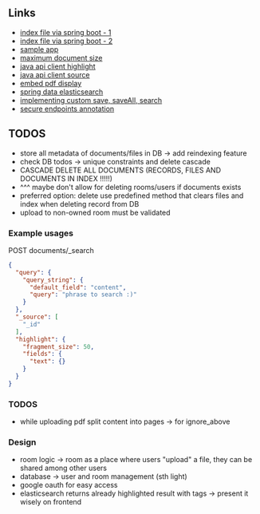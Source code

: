## Links

- [index file via spring boot - 1](https://discuss.elastic.co/t/how-to-index-and-store-pdf-file-in-elastic-search-using-spring-boot/220289/35)
- [index file via spring boot - 2](https://discuss.elastic.co/t/how-to-index-text-files-pdf-doc-txt-in-java/321678/5)
- [sample app](https://github.com/andreluiz1987/search-store) 
- [maximum document size](https://discuss.elastic.co/t/maximum-document-size/13086)
- [java api client highlight](https://medium.com/@andre.luiz1987/highlighting-java-api-client-866de2cfc699)
- [java api client source](https://medium.com/@andre.luiz1987/more-like-this-query-mlt-java-api-client-f69145593a1b)
- [embed pdf display](https://itnext.io/you-dont-need-external-packages-to-view-pdf-in-angular-e47779f86595)
- [spring data elasticsearch](https://docs.spring.io/spring-data/elasticsearch/docs/current/reference/html/#new-features)
- [implementing custom save, saveAll, search](https://medium.com/@luthfihrz/basic-operations-of-elasticsearch-with-spring-boot-and-spring-data-b1aa241ad9c6)
- [secure endpoints annotation](https://www.baeldung.com/spring-security-create-new-custom-security-expression)

## TODOS
- store all metadata of documents/files in DB -> add reindexing feature 
- check DB todos -> unique constraints and delete cascade
- CASCADE DELETE ALL DOCUMENTS (RECORDS, FILES AND DOCUMENTS IN INDEX !!!!!)
- ^^^ maybe don't allow for deleting rooms/users if documents exists
- preferred option: delete use predefined method that clears files and index when deleting record from DB 
- upload to non-owned room must be validated


### Example usages
POST documents/_search
```json
{
  "query": {
    "query_string": {
      "default_field": "content",
      "query": "phrase to search :)"
    }
  },
  "_source": [
    "_id"
  ],
  "highlight": {
    "fragment_size": 50,
    "fields": {
      "text": {}
    }
  }
}
```

### TODOS
- while uploading pdf split content into pages -> for ignore_above


### Design
- room logic -> room as a place where users "upload" a file, they can be shared among other users
- database -> user and room management (sth light)
- google oauth for easy access
- elasticsearch returns already highlighted result with <em></em> tags -> present it wisely on frontend